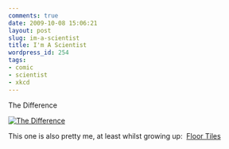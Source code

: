 ```yaml
---
comments: true
date: 2009-10-08 15:06:21
layout: post
slug: im-a-scientist
title: I'm A Scientist
wordpress_id: 254
tags:
- comic
- scientist
- xkcd
---
```


The Difference



[![The Difference](http://benjaminfleischer.com/wp-content/uploads/2009/10/the_difference.png)](http://benjaminfleischer.com/wp-content/uploads/2009/10/the_difference.png)

This one is also pretty me, at least whilst growing up:  [Floor Tiles](http://xkcd.com/245/)
